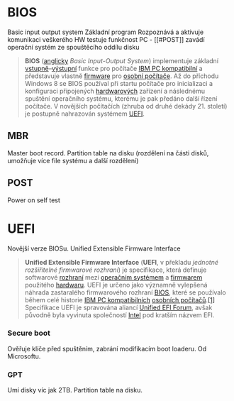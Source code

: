 # BIOS
Basic input output system
Základní program
Rozpoznává a aktivuje komunikaci veškerého HW
testuje funkčnost PC - [[#POST]]
zavádí operační systém ze spouštěcího oddílu disku

> **BIOS** ([anglicky](https://cs.wikipedia.org/wiki/Angli%C4%8Dtina "Angličtina") _Basic Input-Output System_) implementuje základní [vstupně](https://cs.wikipedia.org/wiki/Vstupn%C3%AD_za%C5%99%C3%ADzen%C3%AD "Vstupní zařízení")–[výstupní](https://cs.wikipedia.org/wiki/V%C3%BDstupn%C3%AD_za%C5%99%C3%ADzen%C3%AD "Výstupní zařízení") funkce pro počítače [IBM PC kompatibilní](https://cs.wikipedia.org/wiki/IBM_PC_kompatibiln%C3%AD "IBM PC kompatibilní") a představuje vlastně [firmware](https://cs.wikipedia.org/wiki/Firmware "Firmware") pro [osobní počítače](https://cs.wikipedia.org/wiki/Osobn%C3%AD_po%C4%8D%C3%ADta%C4%8D "Osobní počítač"). Až do příchodu Windows 8 se BIOS používal při startu počítače pro inicializaci a konfiguraci připojených [hardwarových](https://cs.wikipedia.org/wiki/Hardware "Hardware") zařízení a následnému spuštění operačního systému, kterému je pak předáno další řízení počítače. V novějších počítačích (zhruba od druhé dekády 21. století) je postupně nahrazován systémem [UEFI](#UEFI).

## MBR
Master boot record.
Partition table na disku (rozdělení na části disků, umožňuje více file systému a další rozdělení)
## POST
Power on self test

# UEFI
Novější verze BIOSu.
Unified Extensible Firmware Interface

> **Unified Extensible Firmware Interface** (**UEFI**, v překladu _jednotné rozšiřitelné firmwarové rozhraní_) je specifikace, která definuje softwarové [rozhraní](https://cs.wikipedia.org/wiki/Rozhran%C3%AD "Rozhraní") mezi [operačním systémem](https://cs.wikipedia.org/wiki/Opera%C4%8Dn%C3%AD_syst%C3%A9m "Operační systém") a [firmwarem](https://cs.wikipedia.org/wiki/Firmware "Firmware") použitého [hardwaru](https://cs.wikipedia.org/wiki/Hardware "Hardware"). UEFI je určeno jako významně vylepšená náhrada zastaralého firmwarového rozhraní [BIOS](https://cs.wikipedia.org/wiki/BIOS "BIOS"), které se používalo během celé historie [IBM PC kompatibilních](https://cs.wikipedia.org/wiki/IBM_PC_kompatibiln%C3%AD "IBM PC kompatibilní") [osobních počítačů](https://cs.wikipedia.org/wiki/Osobn%C3%AD_po%C4%8D%C3%ADta%C4%8D "Osobní počítač").[[1]](https://cs.wikipedia.org/wiki/Unified_Extensible_Firmware_Interface#cite_note-1) Specifikace UEFI je spravována aliancí [Unified EFI Forum](https://cs.wikipedia.org/w/index.php?title=Unified_EFI_Forum&action=edit&redlink=1 "Unified EFI Forum (stránka neexistuje)"), avšak původně byla vyvinuta společností [Intel](https://cs.wikipedia.org/wiki/Intel "Intel") pod kratším názvem EFI.

### Secure boot
Ověřuje klíče před spuštěním, zabrání modifikacím boot loaderu.
Od Microsoftu.
### GPT
Umí disky víc jak 2TB.
Partition table na disku.
